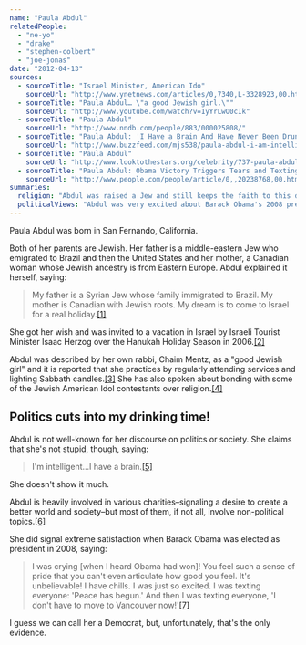 ```yaml
---
name: "Paula Abdul"
relatedPeople:
  - "ne-yo"
  - "drake"
  - "stephen-colbert"
  - "joe-jonas"
date: "2012-04-13"
sources:
  - sourceTitle: "Israel Minister, American Ido"
    sourceUrl: "http://www.ynetnews.com/articles/0,7340,L-3328923,00.html"
  - sourceTitle: "Paula Abdul… \"a good Jewish girl.\""
    sourceUrl: "http://www.youtube.com/watch?v=1yYrLwO0cIk"
  - sourceTitle: "Paula Abdul"
    sourceUrl: "http://www.nndb.com/people/883/000025808/"
  - sourceTitle: "Paula Abdul: 'I Have a Brain And Have Never Been Drunk in My Life."
    sourceUrl: "http://www.buzzfeed.com/mjs538/paula-abdul-i-am-intelligent"
  - sourceTitle: "Paula Abdul"
    sourceUrl: "http://www.looktothestars.org/celebrity/737-paula-abdul"
  - sourceTitle: "Paula Abdul: Obama Victory Triggers Tears and Texting"
    sourceUrl: "http://www.people.com/people/article/0,,20238768,00.html"
summaries:
  religion: "Abdul was raised a Jew and still keeps the faith to this day."
  politicalViews: "Abdul was very excited about Barack Obama's 2008 presidential victory, so the assumption is that she's a Democrat. There's not much more to go on."
---
```


Paula Abdul was born in San Fernando, California.

Both of her parents are Jewish. Her father is a middle-eastern Jew who emigrated to Brazil and then the United States and her mother, a Canadian woman whose Jewish ancestry is from Eastern Europe. Abdul explained it herself, saying:

>My father is a Syrian Jew whose family immigrated to Brazil. My mother is Canadian with Jewish roots. My dream is to come to Israel for a real holiday.<a class="source-citation" href="#http%3A%2F%2Fwww.ynetnews.com%2Farticles%2F0%2C7340%2CL-3328923%2C00.html" title="Israel Minister, American Ido">[1]</a>

She got her wish and was invited to a vacation in Israel by Israeli Tourist Minister Isaac Herzog over the Hanukah Holiday Season in 2006.<a class="source-citation" href="#http%3A%2F%2Fwww.ynetnews.com%2Farticles%2F0%2C7340%2CL-3328923%2C00.html" title="Israel Minister, American Ido">[2]</a>

Abdul was described by her own rabbi, Chaim Mentz, as a "good Jewish girl" and it is reported that she practices by regularly attending services and lighting Sabbath candles.<a class="source-citation" href="#http%3A%2F%2Fwww.youtube.com%2Fwatch%3Fv%3D1yYrLwO0cIk" title="Paula Abdul… &quot;a good Jewish girl.&quot;">[3]</a> She has also spoken about bonding with some of the Jewish American Idol contestants over religion.<a class="source-citation" href="#http%3A%2F%2Fwww.nndb.com%2Fpeople%2F883%2F000025808%2F" title="Paula Abdul">[4]</a>

## Politics cuts into my drinking time!

Abdul is not well-known for her discourse on politics or society. She claims that she's not stupid, though, saying:

>I'm intelligent…I have a brain.<a class="source-citation" href="#http%3A%2F%2Fwww.buzzfeed.com%2Fmjs538%2Fpaula-abdul-i-am-intelligent" title="Paula Abdul: &apos;I Have a Brain And Have Never Been Drunk in My Life.">[5]</a>

She doesn't show it much.

Abdul is heavily involved in various charities–signaling a desire to create a better world and society–but most of them, if not all, involve non-political topics.<a class="source-citation" href="#http%3A%2F%2Fwww.looktothestars.org%2Fcelebrity%2F737-paula-abdul" title="Paula Abdul">[6]</a>

She did signal extreme satisfaction when Barack Obama was elected as president in 2008, saying:

>I was crying [when I heard Obama had won]! You feel such a sense of pride that you can't even articulate how good you feel. It's unbelievable! I have chills. I was just so excited. I was texting everyone: 'Peace has begun.' And then I was texting everyone, 'I don't have to move to Vancouver now!'<a class="source-citation" href="#http%3A%2F%2Fwww.people.com%2Fpeople%2Farticle%2F0%2C%2C20238768%2C00.html" title="Paula Abdul: Obama Victory Triggers Tears and Texting">[7]</a>

I guess we can call her a Democrat, but, unfortunately, that's the only evidence.